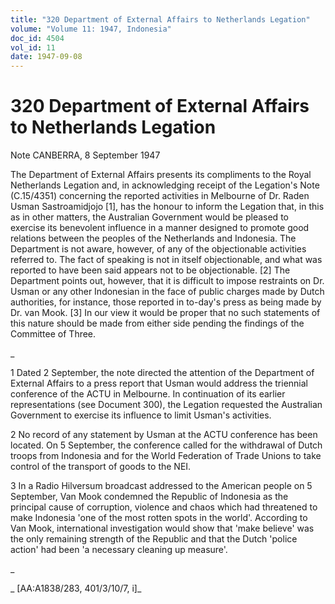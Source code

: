```yaml
---
title: "320 Department of External Affairs to Netherlands Legation"
volume: "Volume 11: 1947, Indonesia"
doc_id: 4504
vol_id: 11
date: 1947-09-08
---
```


# 320 Department of External Affairs to Netherlands Legation

Note CANBERRA, 8 September 1947

The Department of External Affairs presents its compliments to the Royal Netherlands Legation and, in acknowledging receipt of the Legation's Note (C.15/4351) concerning the reported activities in Melbourne of Dr. Raden Usman Sastroamidjojo [1], has the honour to inform the Legation that, in this as in other matters, the Australian Government would be pleased to exercise its benevolent influence in a manner designed to promote good relations between the peoples of the Netherlands and Indonesia. The Department is not aware, however, of any of the objectionable activities referred to. The fact of speaking is not in itself objectionable, and what was reported to have been said appears not to be objectionable. [2] The Department points out, however, that it is difficult to impose restraints on Dr. Usman or any other Indonesian in the face of public charges made by Dutch authorities, for instance, those reported in to-day's press as being made by Dr. van Mook. [3] In our view it would be proper that no such statements of this nature should be made from either side pending the findings of the Committee of Three.

_

1 Dated 2 September, the note directed the attention of the Department of External Affairs to a press report that Usman would address the triennial conference of the ACTU in Melbourne. In continuation of its earlier representations (see Document 300), the Legation requested the Australian Government to exercise its influence to limit Usman's activities.

2 No record of any statement by Usman at the ACTU conference has been located. On 5 September, the conference called for the withdrawal of Dutch troops from Indonesia and for the World Federation of Trade Unions to take control of the transport of goods to the NEI.

3 In a Radio Hilversum broadcast addressed to the American people on 5 September, Van Mook condemned the Republic of Indonesia as the principal cause of corruption, violence and chaos which had threatened to make Indonesia 'one of the most rotten spots in the world'. According to Van Mook, international investigation would show that 'make believe' was the only remaining strength of the Republic and that the Dutch 'police action' had been 'a necessary cleaning up measure'.

_

_ [AA:A1838/283, 401/3/10/7, i]_
